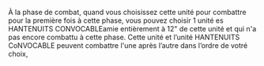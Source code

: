 À la phase de combat, quand vous
choisissez cette unité pour combattre
pour la première fois à cette phase,
vous pouvez choisir 1 unité es
HANTENUITS CONVOCABLEamie
entièrement à 12" de cette unité et qui
n'a pas encore combattu à cette phase.
Cette unité et l’unité HANTENUITS
CoNVOCABLE peuvent combattre l'une
après l’autre dans l’ordre de votré choix,
